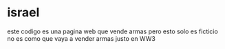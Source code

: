 # israel

este codigo es una pagina web que vende armas pero esto solo es ficticio no es como que vaya a vender armas justo en WW3  
